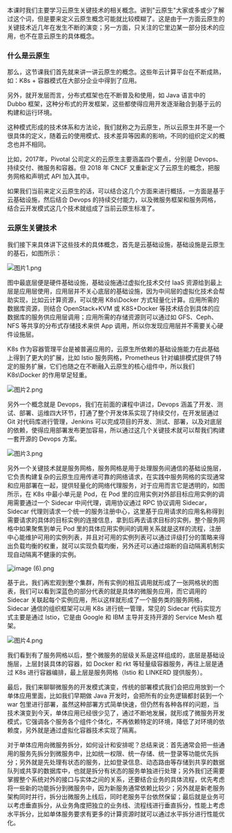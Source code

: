 本课时我们主要学习云原生关键技术的相关概念。讲到"云原生"大家或多或少了解过这个词，但是要来定义云原生概念可能就比较模糊了。这是由于一方面云原生的关键技术近几年在发生不断的演变；另一方面，只关注的它里边某一部分技术的应用，也不在意云原生的具体概念。

### 什么是云原生

那么，这节课我们首先就来讲一讲云原生的概念。这些年云计算平台在不断成熟，如：K8s + 容器模式在大部分企业中得到了应用。

另外，就开发层而言，分布式框架也在不断普及和使用，如 Java 语言中的 Dubbo 框架，这种分布式的开发框架，这些都使得应用开发逐渐融合到基于云的构建和运行环境。

这种模式形成的技术体系和方法论，我们就称之为云原生，所以云原生并不是一个很具体的定义，随着云的使用模式、技术差异等因素的影响，不同的组织定义的概念也并不相同。

比如，2017年，Pivotal 公司定义的云原生主要涵盖四个要点，分别是 Devops、持续交付、微服务和容器。但 2018 年 CNCF 又重新定义了云原生的概念，把服务网格和声明式 API 加入其中。

如果我们当前来定义云原生的话，可以结合这几个方面来进行概括，一方面是基于云基础设施，然后结合 Devops 的持续交付能力，以及微服务框架和服务网格，结合云开发模式这几个技术就组成了当前云原生标准了。

### 云原生关键技术

我们接下来具体讲下这些技术的具体概念，首先是云基础设施，基础设施是云原生的基石，如图所示：

<Image alt="图片1.png" src="https://s0.lgstatic.com/i/image/M00/26/40/CgqCHl7xs2yAAbENAAECy_O4FQE223.png"/>

图中最底层便是硬件基础设施，基础设施通过虚拟化技术交付 IaaS 资源给到最上层是应用层使用，应用层并不关心底层的基础设施，因为中间层的虚拟化技术会帮助实现，比如云计算资源，可以使用 K8s\\Docker 方式轻量化计算。应用所需的数据库资源，则结合 OpenStack+KVM 或 K8S+Docker 等技术结合到具体的应数据库的服务供应用层调用；应用所需的存储资源则可以通过如 GFS、Ceph、NFS 等共享的分布式存储技术来供 App 调用，所以你发现应用层并不需要关心硬件设施层。

K8s 作为容器管理平台是被普遍应用的，云原生所依赖的基础设施能力在此基础上得到了更大的扩展，比如 Istio 服务网格，Prometheus 针对编排模式提供了特定的服务扩展，它们也随之在不断融入云原生的核心组件中，所以我们 K8s\\Docker 的作用举足轻重。

<Image alt="图片2.png" src="https://s0.lgstatic.com/i/image/M00/26/34/Ciqc1F7xs3-AXRATAAGNS6GpNy8059.png"/>

另外一个概念就是 Devops，我们在前面的课程中讲过，Devops 涵盖了开发、测试、部署、运维四大环节，打通了整个开发体系实现了持续交付，在开发层通过 Git 对代码库进行管理，Jenkins 可以完成项目的开发、测试、部署，以及对底层的依赖，使得应用部署发布更加容易，所以通过这几个关键技术就可以帮我们构建一套开源的 Devops 方案。

<Image alt="图片3.png" src="https://s0.lgstatic.com/i/image/M00/26/40/CgqCHl7xs4yAHNE4AADh1KsRsBM428.png"/>

另外一个关键技术就是服务网格，服务网格是用于处理服务间通信的基础设施层，它负责构建复杂的云原生应用传递可靠的网络请求，在实践中服务网格的实现通常和应用部署在一起，提供轻量化的网络代理服务，对于应用而言它是透明的，如图所示，在 K8s 中最小单元是 Pod，在 Pod 里的应用实例对外部目标应用实例的调用需要通过一个 Sidecar 中间代理，调用协议通过 RPC 协议调用 Sidecar，Sidecar 代理则请求一个统一的服务注册中心，这里基于应用请求的应用名称得到需要请求的具体的目标实例的连接信息，拿到后再去请求目标的实例，整个服务网格中如果聚焦到单元 Pod 里的具体应用实例间的调用关系就是这样的流程，注册中心能维护可用的实例列表，并且对可用的实例列表可以通过评级打分的策略来得出负载均衡的权重，就可以实现负载均衡，另外还可以通过熔断的自动隔离机制实现自动隔离不健康的实例。

<Image alt="image (6).png" src="https://s0.lgstatic.com/i/image/M00/26/40/CgqCHl7xs7GAGwXYAAMc5moEoWI792.png"/>

基于此，我们再宏观到整个集群，所有实例的相互调用就形成了一张网格状的图表，我们可以看到深蓝色的部分代表的就是具体的微服务应用，而它调用的 Sidecar 关联起每个实例应用，所以这样就形成了一个服务类的服务网格，Sidecar 通信的组织框架可以用 K8s 进行统一管理，常见的 Sidecar 代码实现方式主要是通过 Istio，它是由 Google 和 IBM 主导并支持开源的 Service Mesh 框架。

<Image alt="图片4.png" src="https://s0.lgstatic.com/i/image/M00/26/40/CgqCHl7xs5yAFxMBAAOf2lLXlXI686.png"/>

我们看到有了服务网格以后，整个微服务的层级关系是这样组成的，底层是基础设施层，上层封装具体的容器，如 Docker 和 rkt 等轻量级容器服务，再往上层是通过 K8s 进行容器编排，最上层是服务网格（Istio 和 LINKERD 提供服务）。

最后，我们来聊聊微服务的开发模式演变，传统的部署模式我们会把应用放到一个单体应用里面，比如我们早期做 Java 开发时，会把所有的业务逻辑都封装到一个 war 包里进行部署，虽然这种部署方式简单快速，但仍然有各种各样的问题，当技术演变到今天，单体应用已经很少见了，通过不断地发展，就形成了微服务开发模式，它强调各个服务各个组件个体化，不再依赖特定的环境，降低了对环境的依赖度，另外就是通过虚拟化容器技术实现了隔离。

对于单体应用向微服务拆分，如何设计和安排呢？总结来说：首先通常会把一些通用的服务先拆分到微服务中，比如统一权限、统一存储、统一登录等功能优先拆分；另外就是先处理有状态的服务，比如登录信息、动态路由等存储到共享的数据队列或共享的数据库中，也就是拆分有状态的服务单独进行处理；另外我们还需要掌握整个系统对外的接口与实体之间的关系，还要结合业务的具体流程，优先考虑将一些新的功能拆分到微服务中，因为新服务通常依赖比较少；另外就是新老服务架构同时并行，拆分出微服务上线后，同时老服务平台依然保留；最后就是业务可以考虑垂直拆分，从业务角度把独立的业务线、流程线进行垂直拆分，性能上考虑水平拆分，比如单体服务要求有更多的计算资源时就可以通过水平拆分进行性能优化。
